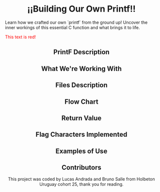 <h1  align="center">¡¡Building Our Own Printf!!</h1>
<p>Learn how we crafted our own `printf` from the ground up! Uncover the inner workings of this essential C function and what brings it to life.</p>

<span style="color:red;">This text is red!</span>

<h2 align="center">PrintF Description</h2>
<p></p>
  
<h2  align="center">What We're Working With</h2>  
<p></p>

<h2  align="center">Files Description</h2>
<p></p>

<h2  align="center">Flow Chart</h2>
<p></p>

<h2 align="center">Return Value</h2>
<p></p>

<h2 align="center">Flag Characters Implemented</h2>
<p></p>

<h2  align="center">Examples of Use</h2>
<p></p>

<h2 align="center">Contributors</h2>
<p align="center">This project was coded by Lucas Andrada and Bruno Salle from Holbeton Uruguay cohort 25, thank you for reading. </p>
